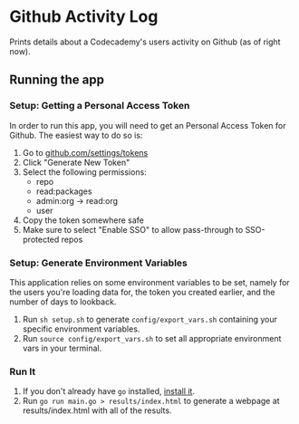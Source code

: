 # Github Activity Log

Prints details about a Codecademy's users activity on Github (as of right now).

## Running the app

### Setup: Getting a Personal Access Token

In order to run this app, you will need to get an Personal Access Token for Github. The easiest way to do so is:

1. Go to [github.com/settings/tokens](https://github.com/settings/tokens)
1. Click "Generate New Token"
1. Select the following permissions:
   - repo
   - read:packages
   - admin:org -> read:org
   - user
1. Copy the token somewhere safe
1. Make sure to select "Enable SSO" to allow pass-through to SSO-protected repos

### Setup: Generate Environment Variables

This application relies on some environment variables to be set, namely for the users you're loading data for, the token you created earlier, and the number of days to lookback.

1. Run `sh setup.sh` to generate `config/export_vars.sh` containing your specific environment variables.
1. Run `source config/export_vars.sh` to set all appropriate environment vars in your terminal.

### Run It

1. If you don't already have `go` installed, [install it](https://golang.org/doc/install).
1. Run `go run main.go > results/index.html` to generate a webpage at results/index.html with all of the results.
